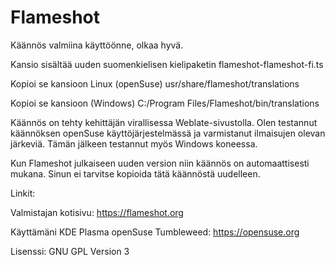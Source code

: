 # Flameshot

Käännös valmiina käyttöönne, olkaa hyvä.

Kansio sisältää uuden suomenkielisen kielipaketin flameshot-flameshot-fi.ts

Kopioi se kansioon Linux (openSuse)
usr/share/flameshot/translations

Kopioi se kansioon (Windows)
C:/Program Files/Flameshot/bin/translations

Käännös on tehty kehittäjän virallisessa Weblate-sivustolla. Olen testannut käännöksen openSuse käyttöjärjestelmässä
ja varmistanut ilmaisujen olevan järkeviä. Tämän jälkeen testannut myös Windows koneessa.

Kun Flameshot julkaiseen uuden version niin käännös on automaattisesti mukana. Sinun ei tarvitse kopioida tätä
käännöstä uudelleen.

Linkit:

Valmistajan kotisivu:
https://flameshot.org

Käyttämäni KDE Plasma openSuse Tumbleweed:
https://opensuse.org

Lisenssi:
GNU GPL Version 3
